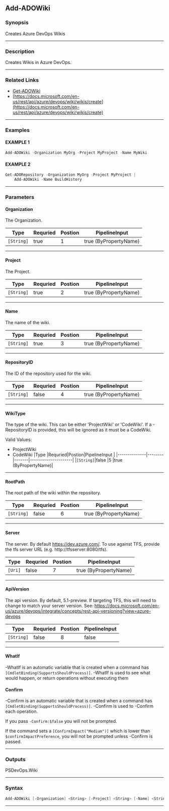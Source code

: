 
Add-ADOWiki
-----------
### Synopsis
Creates Azure DevOps Wikis

---
### Description

Creates Wikis in Azure DevOps.

---
### Related Links
* [Get-ADOWiki](Get-ADOWiki.md)
* [https://docs.microsoft.com/en-us/rest/api/azure/devops/wiki/wikis/create](https://docs.microsoft.com/en-us/rest/api/azure/devops/wiki/wikis/create)
---
### Examples
#### EXAMPLE 1
```PowerShell
Add-ADOWiki -Organization MyOrg -Project MyProject -Name MyWiki
```

#### EXAMPLE 2
```PowerShell
Get-ADORepository -Organization MyOrg -Project MyProject |
    Add-ADOWiki -Name BuildHistory
```

---
### Parameters
#### **Organization**

The Organization.



|Type          |Requried|Postion|PipelineInput        |
|--------------|--------|-------|---------------------|
|```[String]```|true    |1      |true (ByPropertyName)|
---
#### **Project**

The Project.



|Type          |Requried|Postion|PipelineInput        |
|--------------|--------|-------|---------------------|
|```[String]```|true    |2      |true (ByPropertyName)|
---
#### **Name**

The name of the wiki.



|Type          |Requried|Postion|PipelineInput        |
|--------------|--------|-------|---------------------|
|```[String]```|true    |3      |true (ByPropertyName)|
---
#### **RepositoryID**

The ID of the repository used for the wiki.



|Type          |Requried|Postion|PipelineInput        |
|--------------|--------|-------|---------------------|
|```[String]```|false   |4      |true (ByPropertyName)|
---
#### **WikiType**

The type of the wiki.  This can be either 'ProjectWiki' or 'CodeWiki'.
If a -RepositoryID is provided, this will be ignored as it must be a CodeWiki.



Valid Values:

* ProjectWiki
* CodeWiki
|Type          |Requried|Postion|PipelineInput        |
|--------------|--------|-------|---------------------|
|```[String]```|false   |5      |true (ByPropertyName)|
---
#### **RootPath**

The root path of the wiki within the repository.



|Type          |Requried|Postion|PipelineInput        |
|--------------|--------|-------|---------------------|
|```[String]```|false   |6      |true (ByPropertyName)|
---
#### **Server**

The server.  By default https://dev.azure.com/.
To use against TFS, provide the tfs server URL (e.g. http://tfsserver:8080/tfs).



|Type       |Requried|Postion|PipelineInput        |
|-----------|--------|-------|---------------------|
|```[Uri]```|false   |7      |true (ByPropertyName)|
---
#### **ApiVersion**

The api version.  By default, 5.1-preview.
If targeting TFS, this will need to change to match your server version.
See: https://docs.microsoft.com/en-us/azure/devops/integrate/concepts/rest-api-versioning?view=azure-devops



|Type          |Requried|Postion|PipelineInput|
|--------------|--------|-------|-------------|
|```[String]```|false   |8      |false        |
---
#### **WhatIf**
-WhatIf is an automatic variable that is created when a command has ```[CmdletBinding(SupportsShouldProcess)]```.
-WhatIf is used to see what would happen, or return operations without executing them
#### **Confirm**
-Confirm is an automatic variable that is created when a command has ```[CmdletBinding(SupportsShouldProcess)]```.
-Confirm is used to -Confirm each operation.
    
If you pass ```-Confirm:$false``` you will not be prompted.
    
    
If the command sets a ```[ConfirmImpact("Medium")]``` which is lower than ```$confirmImpactPreference```, you will not be prompted unless -Confirm is passed.

---
### Outputs
PSDevOps.Wiki


---
### Syntax
```PowerShell
Add-ADOWiki [-Organization] <String> [-Project] <String> [-Name] <String> [[-RepositoryID] <String>] [[-WikiType] <String>] [[-RootPath] <String>] [[-Server] <Uri>] [[-ApiVersion] <String>] [-WhatIf] [-Confirm] [<CommonParameters>]
```
---


